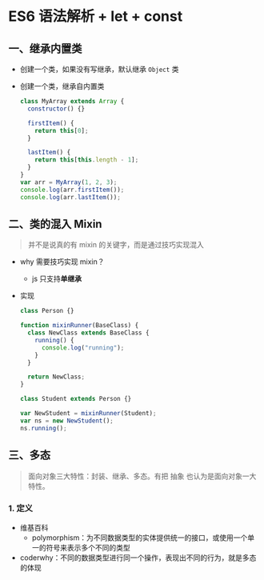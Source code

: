 <!--
 * @Author: East
 * @Date: 2022-01-12 13:57:15
 * @LastEditTime: 2022-01-12 16:55:54
 * @LastEditors: Please set LastEditors
 * @Description: ES6 语法解析 + let + const
 * @FilePath: \forGreaterGood\javascript\13-ES6语法解析+let+const.md
-->

# ES6 语法解析 + let + const

## 一、继承内置类

- 创建一个类，如果没有写继承，默认继承 `Object` 类
- 创建一个类，继承自内置类

  ```js
  class MyArray extends Array {
    constructor() {}

    firstItem() {
      return this[0];
    }

    lastItem() {
      return this[this.length - 1];
    }
  }
  var arr = MyArray(1, 2, 3);
  console.log(arr.firstItem());
  console.log(arr.lastItem());
  ```

## 二、类的混入 Mixin

> 并不是说真的有 mixin 的关键字，而是通过技巧实现混入

- why 需要技巧实现 mixin？
  - js 只支持**单继承**
- 实现

  ```js
  class Person {}

  function mixinRunner(BaseClass) {
    class NewClass extends BaseClass {
      running() {
        console.log("running");
      }
    }

    return NewClass;
  }

  class Student extends Person {}

  var NewStudent = mixinRunner(Student);
  var ns = new NewStudent();
  ns.running();
  ```

## 三、多态

> 面向对象三大特性：封装、继承、多态。有把 抽象 也认为是面向对象一大特性。

### 1. 定义

- 维基百科
  - polymorphism：为不同数据类型的实体提供统一的接口，或使用一个单一的符号来表示多个不同的类型
- coderwhy：不同的数据类型进行同一个操作，表现出不同的行为，就是多态的体现

```js

```

